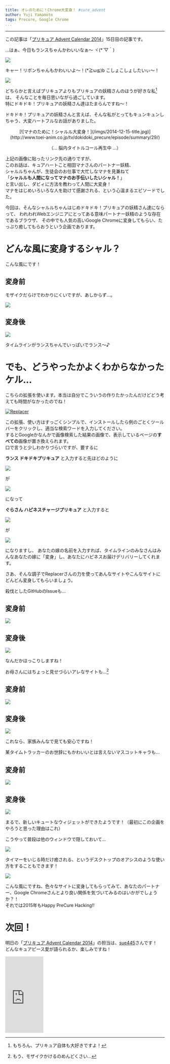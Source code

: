 ```yaml
---
title: オレのために！Chrome大変身！ #cure_advent
author: Yuji Yamamoto
tags: Precure, Google Chrome
...
```

---

この記事は「[プリキュア Advent Calendar 2014](http://www.adventar.org/calendars/328)」15日目の記事です。

...はぁ、今日もランスちゃんかわいいなぁ～ ヾ(\*´▽｀)

![](/imgs/2014-12-15-lance.jpg)

キャー！リボンちゃんもかわいいよ～！(\*≧ω≦)b こしょこしょしたいぃ～！

![](/imgs/2014-12-15-ribbon.jpg)

どちらかと言えばプリキュアよりもプリキュアの妖精さんのほうが好きな私[^like-precure]は、
そんなことを毎日思いながら過ごしています。 \
特にドキドキ！プリキュアの妖精さん達はたまらんですね～！

[^like-precure]: もちろん、プリキュア自体も大好きですよ！

ドキドキ！プリキュアの妖精さんと言えば、そんな私がとってもキュンキュンしちゃう、大変ハートフルなお話がありました。

<div style="text-align:center">
[![マナのために！シャルル大変身！](/imgs/2014-12-15-title.jpg)](http://www.toei-anim.co.jp/tv/dokidoki_precure/episode/summary/29/)

（... 脳内タイトルコール再生中 ...）
</div>

上記の画像に貼ったリンク先の通りですが、 \
このお話は、キュアハートこと相田マナさんのパートナー妖精、 \
シャルルちゃんが、生徒会のお仕事で大忙しなマナを見兼ねて \
「**シャルルも人間になってマナのお手伝いしたいシャル！**」 \
と言い出し、ダビィに方法を教わって人間に大変身！ \
マナをはじめいろいろな人を助けて感謝される、という心温まるエピソードでした。

今回は、そんなシャルルちゃんはじめドキドキ！プリキュアの妖精さん達にならって、
われわれWebエンジニアにとってある意味パートナー妖精のような存在であるブラウザ、
その中でも人気の高いGoogle Chromeに変身してもらい、たっぷり癒してもらおうという企画であります。

# どんな風に変身するシャル？

こんな風にです！

## 変身前

モザイクだらけでわかりにくいですが、あしからず...。

![](/imgs/2014-12-15-timeline-before.png)

## 変身後

![](/imgs/2014-12-15-timeline-after.png)

タイムラインがランスちゃんでいっぱいでランス〜♪

# でも、どうやったかよくわからなかったケル...

こちらの拡張を使います。本当は自分でこういうの作りたかったんだけどどう考えても時間がなかったのでね！

[![Replacer](/imgs/2014-12-15-replacer.png)](https://chrome.google.com/webstore/detail/replacer/nkkofabfinoleplbkkbmhhkjmomdgpag)

この拡張、使い方はすっごくシンプルで、インストールしたら例のごとくツールバーをクリックし、適当な検索ワードを入力してください。 \
するとGoogleかなんかで画像検索した結果の画像で、表示しているページの**すべての**画像が置き換えられます。 \
口で言うと少しわかりづらいですが、要するに

**ランス ドキドキプリキュア** と入力すると先ほどのように

![](/imgs/2014-12-15-timeline2-before.png)

が

![](/imgs/2014-12-15-timeline2-after.png)

になって

**ぐらさん ハピネスチャージプリキュア** と入力すると

![](/imgs/2014-12-15-timeline-gplus-before.png)

が

![](/imgs/2014-12-15-timeline-gplus-after.png)

になりますし、
あなたの嫁の名前を入力すれば、タイムラインのみなさんはみんなあなたの嫁に「変身」し、あなたにハピネスお届けデリバリーしてくれます。

さあ、そんな調子でReplacerさんの力を使ってあんなサイトやこんなサイトにどんどん変身してもらいましょう。

殺伐としたGitHubのIssueも...

## 変身前

![](/imgs/2014-12-15-github-before.png)

## 変身後

![](/imgs/2014-12-15-github-after.png)

なんだかほっこりしますね！

お母さんにはちょっと見せづらいアレなサイトも...[^mosaic]

[^mosaic]: もう、モザイクかけるのめんどくさい...

## 変身前

![](/imgs/2014-12-15-ero-before.png)

## 変身後

![](/imgs/2014-12-15-ero-after.png)

これなら、家族みんなで見ても安心ですね！

某タイムトラッカーのお世辞にもかわいいとは言えないマスコットキャラも...

## 変身前

![](/imgs/2014-12-15-ugly-paymo-timer.png)

## 変身後

![](/imgs/2014-12-15-lance-paymo-timer.png)

まるで、新しいキュートなウィジェットができたようです！（最初にこの企画をやろうと思った理由はこれ）

こうやって普段は他のウィンドウで隠しておいて...

![](/imgs/2014-12-15-hide-lance-paymo.png)

タイマーをいじる時だけ癒される、というデスクトップのオアシスのような使い方をすることもできます！

![](/imgs/2014-12-15-open-lance-paymo.png)

こんな風にですね、色々なサイトに変身してもらってみて、あなたのパートナー、Google Chromeさんとより良い関係を気づいてみるのはいかがでしょうか？！ \
それでは2015年もHappy PreCure Hacking!!

# 次回！

明日の「[プリキュア Advent Calendar 2014](http://www.adventar.org/calendars/328)」の担当は、[sue445](https://twitter.com/sue445)さんです！ \
どんなキュアピース愛が語られるか、楽しみですね！

<iframe src="https://rcm-fe.amazon-adsystem.com/e/cm?lt1=_blank&amp;bc1=000000&amp;IS2=1&amp;bg1=FFFFFF&amp;fc1=000000&amp;lc1=0000FF&amp;t=poe02-22&amp;o=9&amp;p=8&amp;l=as4&amp;m=amazon&amp;f=ifr&amp;ref=ss_til&amp;asins=B00HI6POI2" style="width:120px;height:240px;" scrolling="no" marginwidth="0" marginheight="0" frameborder="0"></iframe>
